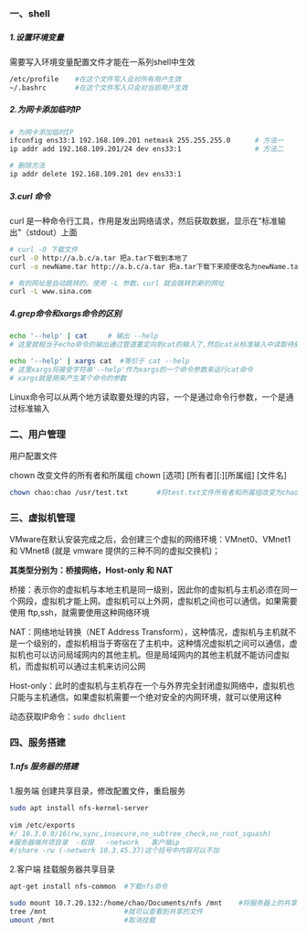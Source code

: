 ### 一、shell

##### 1.设置环境变量

需要写入环境变量配置文件才能在一系列shell中生效

```bash
/etc/profile	#在这个文件写入会对所有用户生效
~/.bashrc		#在这个文件写入只会对当前用户生效
```



##### 2.为网卡添加临时IP

```bash
# 为网卡添加临时IP
ifconfig ens33:1 192.168.109.201 netmask 255.255.255.0 		# 方法一
ip addr add 192.168.109.201/24 dev ens33:1 					# 方法二

# 删除方法
ip addr delete 192.168.109.201 dev ens33:1
```



##### 3.curl 命令

curl 是一种命令行工具，作用是发出网络请求，然后获取数据，显示在"标准输出"（stdout）上面

```bash
# curl -O 下载文件
curl -O http://a.b.c/a.tar 把a.tar下载到本地了
curl -o newName.tar http://a.b.c/a.tar 把a.tar下载下来顺便改名为newName.tar

# 有的网址是自动跳转的。使用 -L 参数，curl 就会跳转到新的网址
curl -L www.sina.com
```



##### 4.grep命令和xargs命令的区别 

```bash
echo '--help' | cat		# 输出 --help
# 这里就相当于echo命令的输出通过管道重定向到cat的输入了,然后cat从标准输入中读取待处理的文本

echo '--help' | xargs cat  #等价于 cat --help
# 这里xargs将接受字符串'--help'作为xargs的一个命令参数来运行cat命令
# xargs就是用来产生某个命令的参数
```

Linux命令可以从两个地方读取要处理的内容，一个是通过命令行参数，一个是通过标准输入





### 二、用户管理

用户配置文件

chown 改变文件的所有者和所属组		chown  [选项]  [所有者]\[:][所属组]  [文件名]

```bash
chown chao:chao /usr/test.txt		#将test.txt文件所有者和所属组改变为chao和chao
```









### 三、虚拟机管理

VMware在默认安装完成之后，会创建三个虚拟的网络环境：VMnet0、VMnet1 和 VMnet8 (就是 vmware 提供的三种不同的虚拟交换机)；

**其类型分别为：桥接网络，Host-only 和 NAT**

桥接：表示你的虚拟机与本地主机是同一级别，因此你的虚拟机与主机必须在同一个网段，虚拟机才能上网。虚拟机可以上外网，虚拟机之间也可以通信。如果需要使用 ftp,ssh，就需要使用这种网络环境

NAT：网络地址转换（NET Address Transform），这种情况，虚拟机与主机就不是一个级别的，虚拟机相当于寄宿在了主机中。这种情况虚拟机之间可以通信，虚拟机也可以访问局域网内的其他主机。但是局域网内的其他主机就不能访问虚拟机，而虚拟机可以通过主机来访问公网

Host-only：此时的虚拟机与主机存在一个与外界完全封闭虚拟网络中，虚拟机也只能与主机通信。如果虚拟机需要一个绝对安全的内网环境，就可以使用这种




动态获取IP命令：`sudo dhclient`



### 四、服务搭建

##### 1.nfs 服务器的搭建

1.服务端  创建共享目录，修改配置文件，重启服务

```bash
sudo apt install nfs-kernel-server
 
vim /etc/exports 
#/ 10.3.0.0/16(rw,sync,insecure,no_subtree_check,no_root_squash)
#服务器端共项目录  -权限   -network   客户端ip
#/share -rw (-network 10.3.45.37)这个括号中内容可以不加
```

2.客户端 挂载服务器共享目录

```bash
apt-get install nfs-common 	#下载nfs命令

sudo mount 10.7.20.132:/home/chao/Documents/nfs /mnt 	#将服务器上的共享目录挂在到我客户机的/mnt目录
tree /mnt					#就可以查看到共享的文件
umount /mnt					#取消挂载
```































